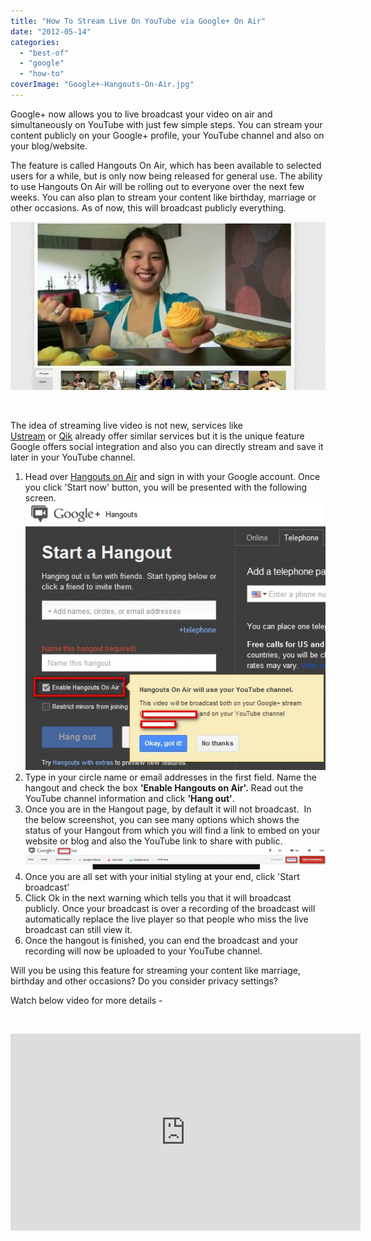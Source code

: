 ```yaml
---
title: "How To Stream Live On YouTube via Google+ On Air"
date: "2012-05-14"
categories: 
  - "best-of"
  - "google"
  - "how-to"
coverImage: "Google+-Hangouts-On-Air.jpg"
---
```


Google+ now allows you to live broadcast your video on air and simultaneously on YouTube with just few simple steps. You can stream your content publicly on your Google+ profile, your YouTube channel and also on your blog/website.

The feature is called Hangouts On Air, which has been available to selected users for a while, but is only now being released for general use. The ability to use Hangouts On Air will be rolling out to everyone over the next few weeks. You can also plan to stream your content like birthday, marriage or other occasions. As of now, this will broadcast publicly everything.

[![](images/Google+-Hangouts-On-Air.jpg "Google+ Hangouts On Air")](http://iCosmoGeek.com/wp-content/uploads/2012/05/Google+-Hangouts-On-Air.jpg)

 

The idea of streaming live video is not new, services like [Ustream](http://www.ustream.tv/) or [Qik](http://qik.com/) already offer similar services but it is the unique feature Google offers social integration and also you can directly stream and save it later in your YouTube channel.

1. Head over [Hangouts on Air](http://www.google.com/+/learnmore/hangouts/onair.html) and sign in with your Google account. Once you click 'Start now' button, you will be presented with the following screen.[![](images/Google+-Hangouts-On-Air-2.jpg "Google+ Hangouts On Air 2")](http://iCosmoGeek.com/wp-content/uploads/2012/05/Google+-Hangouts-On-Air-2.jpg)
2. Type in your circle name or email addresses in the first field. Name the hangout and check the box **'Enable Hangouts on Air'.** Read out the YouTube channel information and click **'Hang out'**.
3. Once you are in the Hangout page, by default it will not broadcast.  In the below screenshot, you can see many options which shows the status of your Hangout from which you will find a link to embed on your website or blog and also the YouTube link to share with public.[![](images/Google+-Hangouts-On-Air-3.jpg "Google+ Hangouts On Air 3")](http://iCosmoGeek.com/wp-content/uploads/2012/05/Google+-Hangouts-On-Air-3.jpg)
4. Once you are all set with your initial styling at your end, click 'Start broadcast'
5. Click Ok in the next warning which tells you that it will broadcast publicly. Once your broadcast is over a recording of the broadcast will automatically replace the live player so that people who miss the live broadcast can still view it.
6. Once the hangout is finished, you can end the broadcast and your recording will now be uploaded to your YouTube channel.

Will you be using this feature for streaming your content like marriage, birthday and other occasions? Do you consider privacy settings?

Watch below video for more details -

 

<iframe src="http://www.youtube.com/embed/ohlHn6Kt5YM" frameborder="0" width="560" height="315"></iframe>
